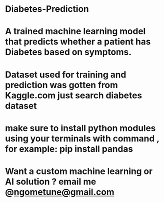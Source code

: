 # Diabetes-Prediction
# A trained machine learning model that predicts whether a patient has Diabetes based on symptoms.
# Dataset used for training and prediction was gotten from Kaggle.com just search diabetes dataset
# make sure to install python modules using your terminals with command , for example: pip install pandas
# Want a custom machine learning or AI solution ? email me  @ngometune@gmail.com
